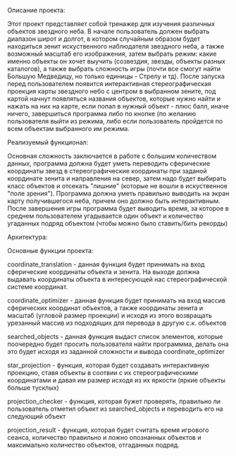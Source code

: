 Описание проекта:

Этот проект представляет собой тренажер для изучения различных объектов звездного неба. В начале пользователь должен выбрать диапазон широт и долгот, в котором случайным образом будет находиться зенит искуственного наблюдателя звездного неба, а также возможный масштаб его изображения, затем выбрать режим: какие именно объекты он хочет выучить (созвездия, звезды, объекты разных каталогов), а также выбрать сложность игры (почти все смогут найти Большую Медведицу, но только единицы - Стрелу и тд). После запуска перед пользователем появится интерактивная стереографическая проекция карты звездного небо с центром в выбранном зените, под картой начнут появляться названия объектов, которые нужно найти и нажать на них на карте, если попал в нужный объект - плюс балл, иначе ничего, завершиться программа либо по кнопке (по желанию пользователя выйти из режима, либо если пользователь пройдется по всем объектам выбранного им режима.

Реализуемый функционал:

Основная сложность заключается в работе с большим количеством данных, программа должна будет уметь переводить сферические координаты звезд в стереографические координаты при заданой координате зенита и направления на север, затем надо будет выбирать класс объектов и отсекать "лишние" (которые не вошли в искуственное "поле зрения"). Программа должна уметь правильно выводить на экран карту получившегося неба, причем оно должно быть интерактивным. После завершения игры программа будет выводить время, за которое в среднем пользователем угадывается один объект и количество угаданных подряд объектом (чтобы можно было ставить/бить рекорды)

Архитектура:

Основные функции проекта:

coordinate_translation - данная функция будет принимать на вход сферические координаты объекта и зенита. На выходе должна выдавать координаты объекта в интересующей нас стереографической системе координат.

coordinate_optimizer - данная функция будет принимать на вход массив сферических координат объектов, а также координаты зенита и масштаб (угловой размер проекции) и исходя из этого возвращать урезанный массив из подходящих для перевода в другую с.к. объектов

searched_objects - данная функция выдаст список элементов, которые поочередно будет просить пользователя найти программма, делать она это будет исходя из заданной сложности и вывода coordinate_optimizer

star_projection - функция, которая будет создавать интерактивную проекцию, ставя объекты в соотвии с их стереографическими координатами и давая им размер исходя из их яркости (яркие объекты больше тусклых)

projection_checker - функция, которая бужет проверять, правильно ли пользователь отметил объект из searched_objects и переводить его на следующий объект

projection_result - функция, которая будет считать время игрового сеанса, количество правильно и ложно опознанных объектов и максимально количество объектов, отгаданных подряд.

